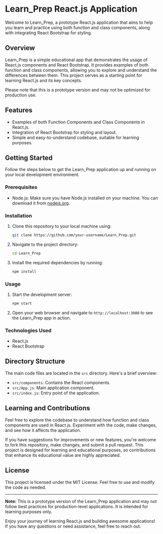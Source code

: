 # Learn_Prep React.js Application

Welcome to Learn_Prep, a prototype React.js application that aims to help you learn and practice using both function and class components, along with integrating React Bootstrap for styling.

## Overview

Learn_Prep is a simple educational app that demonstrates the usage of React.js components and React Bootstrap. It provides examples of both function and class components, allowing you to explore and understand the differences between them. This project serves as a starting point for learning React.js and its key concepts.

Please note that this is a prototype version and may not be optimized for production use.

## Features

- Examples of both Function Components and Class Components in React.js.
- Integration of React Bootstrap for styling and layout.
- Simple and easy-to-understand codebase, suitable for learning purposes.

## Getting Started

Follow the steps below to get the Learn_Prep application up and running on your local development environment.

### Prerequisites

- Node.js: Make sure you have Node.js installed on your machine. You can download it from [nodejs.org](https://nodejs.org/).

### Installation

1. Clone this repository to your local machine using:

   ```bash
   git clone https://github.com/your-username/Learn_Prep.git
   ```

2. Navigate to the project directory:

   ```bash
   cd Learn_Prep
   ```

3. Install the required dependencies by running:

   ```bash
   npm install
   ```

### Usage

1. Start the development server:

   ```bash
   npm start
   ```

2. Open your web browser and navigate to `http://localhost:3000` to see the Learn_Prep app in action.

### Technologies Used

- React.js
- React Bootstrap

## Directory Structure

The main code files are located in the `src` directory. Here's a brief overview:

- `src/components`: Contains the React components.
- `src/App.js`: Main application component.
- `src/index.js`: Entry point of the application.

## Learning and Contributions

Feel free to explore the codebase to understand how function and class components are used in React.js. Experiment with the code, make changes, and see how it affects the application.

If you have suggestions for improvements or new features, you're welcome to fork this repository, make changes, and submit a pull request. This project is designed for learning and educational purposes, so contributions that enhance its educational value are highly appreciated.

## License

This project is licensed under the MIT License. Feel free to use and modify the code as needed.

---

**Note:** This is a prototype version of the Learn_Prep application and may not follow best practices for production-level applications. It is intended for learning purposes only.

Enjoy your journey of learning React.js and building awesome applications! If you have any questions or need assistance, feel free to reach out.
